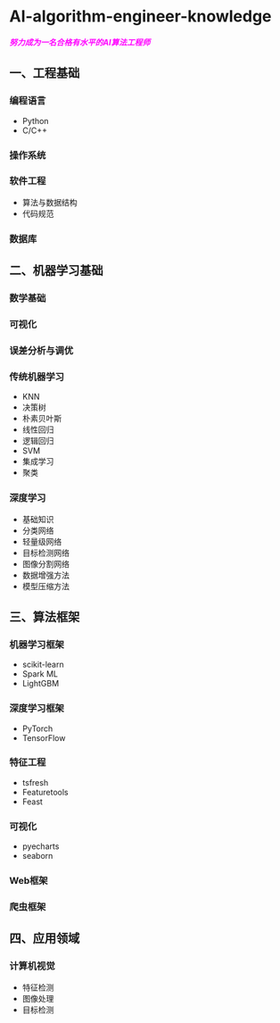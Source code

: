 # AI-algorithm-engineer-knowledge
<font color=Fuchsia> ***努力成为一名合格有水平的AI算法工程师*** </font>

## 一、工程基础

### 编程语言
- Python
- C/C++
### 操作系统
### 软件工程
- 算法与数据结构
- 代码规范
### 数据库


## 二、机器学习基础
### 数学基础
### 可视化
### 误差分析与调优
### 传统机器学习
- KNN
- 决策树
- 朴素贝叶斯
- 线性回归
- 逻辑回归
- SVM
- 集成学习
- 聚类
### 深度学习
- 基础知识
- 分类网络
- 轻量级网络
- 目标检测网络
- 图像分割网络
- 数据增强方法
- 模型压缩方法

## 三、算法框架
### 机器学习框架
- scikit-learn
- Spark ML
- LightGBM
### 深度学习框架
- PyTorch
- TensorFlow
### 特征工程
- tsfresh
- Featuretools
- Feast
### 可视化
- pyecharts
- seaborn
### Web框架
### 爬虫框架

## 四、应用领域
### 计算机视觉
- 特征检测
- 图像处理
- 目标检测
